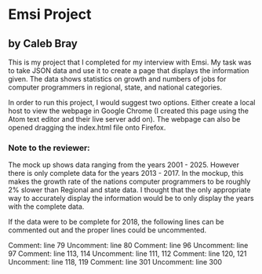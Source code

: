 # Emsi Project
## by Caleb Bray

This is my project that I completed for my interview with Emsi. My task was to take
JSON data and use it to create a page that displays the information given.
The data shows statistics on growth and numbers of jobs for computer programmers
in regional, state, and national categories.

In order to run this project, I would suggest two options. Either create a local host
to view the webpage in Google Chrome (I created this page using the Atom text editor and their
live server add on). The webpage can also be opened dragging the index.html file onto
Firefox.

### Note to the reviewer:
The mock up shows data ranging from the years 2001 - 2025.
However there is only complete data for the years 2013 - 2017. In the mockup, this makes
the growth rate of the nations computer programmers to be roughly 2% slower than Regional
and state data. I thought that the only appropriate way to accurately display the
information would be to only display the years with the complete data.

If the data were to be complete for 2018, the following lines can be commented out
and the proper lines could be uncommented.

Comment: line 79            Uncomment: line 80
Comment: line 96            Uncomment: line 97
Comment: line 113, 114      Uncomment: line 111, 112
Comment: line 120, 121      Uncomment: line 118, 119
Comment: line 301           Uncomment: line 300
